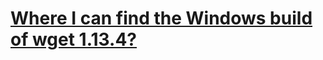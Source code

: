 # [Where I can find the Windows build of wget 1.13.4?][w]

[w]:http://superuser.com/questions/350517
